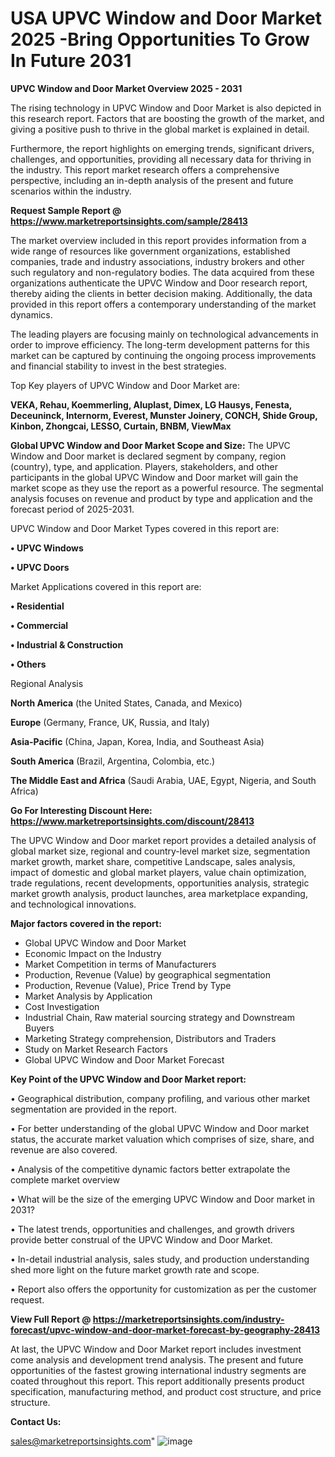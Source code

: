 # USA UPVC Window and Door Market 2025 -Bring Opportunities To Grow In Future 2031

<Strong> UPVC Window and Door Market Overview 2025 - 2031</strong>

The rising technology in UPVC Window and Door Market is also depicted in this research report. Factors that are boosting the growth of the market, and giving a positive push to thrive in the global market is explained in detail.

Furthermore, the report highlights on emerging trends, significant drivers, challenges, and opportunities, providing all necessary data for thriving in the industry. This report market research offers a comprehensive perspective, including an in-depth analysis of the present and future scenarios within the industry.

<strong>Request Sample Report @ <a href=https://www.marketreportsinsights.com/sample/28413>https://www.marketreportsinsights.com/sample/28413</a></strong>

The market overview included in this report provides information from a wide range of resources like government organizations, established companies, trade and industry associations, industry brokers and other such regulatory and non-regulatory bodies. The data acquired from these organizations authenticate the UPVC Window and Door research report, thereby aiding the clients in better decision making. Additionally, the data provided in this report offers a contemporary understanding of the market dynamics.

The leading players are focusing mainly on technological advancements in order to improve efficiency. The long-term development patterns for this market can be captured by continuing the ongoing process improvements and financial stability to invest in the best strategies.

Top Key players of UPVC Window and Door Market are:

<strong>VEKA, Rehau, Koemmerling, Aluplast, Dimex, LG Hausys, Fenesta, Deceuninck, Internorm, Everest, Munster Joinery, CONCH, Shide Group, Kinbon, Zhongcai, LESSO, Curtain, BNBM, ViewMax</strong>

<strong><b>Global UPVC Window and Door Market Scope and Size:</b></strong>
The UPVC Window and Door market is declared segment by company, region (country), type, and application. Players, stakeholders, and other participants in the global UPVC Window and Door market will gain the market scope as they use the report as a powerful resource. The segmental analysis focuses on revenue and product by type and application and the forecast period of 2025-2031.

UPVC Window and Door Market Types covered in this report are:

<strong>• UPVC Windows

• UPVC Doors</strong>

Market Applications covered in this report are:

<strong>• Residential

• Commercial

• Industrial & Construction

• Others</strong> 

Regional Analysis

<strong>North America</strong> (the United States, Canada, and Mexico)

<strong>Europe</strong> (Germany, France, UK, Russia, and Italy)

<strong>Asia-Pacific</strong> (China, Japan, Korea, India, and Southeast Asia)

<strong>South America</strong> (Brazil, Argentina, Colombia, etc.)

<strong>The Middle East and Africa</strong> (Saudi Arabia, UAE, Egypt, Nigeria, and South Africa)

<strong>Go For Interesting Discount Here: <a href=https://www.marketreportsinsights.com/discount/28413>https://www.marketreportsinsights.com/discount/28413</a></strong>

The UPVC Window and Door market report provides a detailed analysis of global market size, regional and country-level market size, segmentation market growth, market share, competitive Landscape, sales analysis, impact of domestic and global market players, value chain optimization, trade regulations, recent developments, opportunities analysis, strategic market growth analysis, product launches, area marketplace expanding, and technological innovations.

<strong><b>Major factors covered in the report:</b></strong>
<ul>
  <li>Global UPVC Window and Door Market </li>
  <li>Economic Impact on the Industry</li>
  <li>Market Competition in terms of Manufacturers</li>
  <li>Production, Revenue (Value) by geographical segmentation</li>
  <li>Production, Revenue (Value), Price Trend by Type</li>
  <li>Market Analysis by Application</li>
  <li>Cost Investigation</li>
  <li>Industrial Chain, Raw material sourcing strategy and Downstream Buyers</li>
  <li>Marketing Strategy comprehension, Distributors and Traders</li>
  <li>Study on Market Research Factors</li>
  <li>Global UPVC Window and Door Market Forecast</li>
</ul>

<strong><b>Key Point of the UPVC Window and Door Market report:</b></strong>

• Geographical distribution, company profiling, and various other market segmentation are provided in the report.

• For better understanding of the global UPVC Window and Door market status, the accurate market valuation which comprises of size, share, and revenue are also covered.

• Analysis of the competitive dynamic factors better extrapolate the complete market overview

• What will be the size of the emerging UPVC Window and Door market in 2031?

• The latest trends, opportunities and challenges, and growth drivers provide better construal of the UPVC Window and Door Market.

• In-detail industrial analysis, sales study, and production understanding shed more light on the future market growth rate and scope.

• Report also offers the opportunity for customization as per the customer request.

<strong><b>View Full Report @ <a href=https://marketreportsinsights.com/industry-forecast/upvc-window-and-door-market-forecast-by-geography-28413>https://marketreportsinsights.com/industry-forecast/upvc-window-and-door-market-forecast-by-geography-28413</a></b></strong>


At last, the UPVC Window and Door Market report includes investment come analysis and development trend analysis. The present and future opportunities of the fastest growing international industry segments are coated throughout this report. This report additionally presents product specification, manufacturing method, and product cost structure, and price structure.

<strong>Contact Us:</strong>

sales@marketreportsinsights.com"
![image](https://github.com/user-attachments/assets/84cd538b-c1a7-45d0-ac54-a11d7b20cc75)
